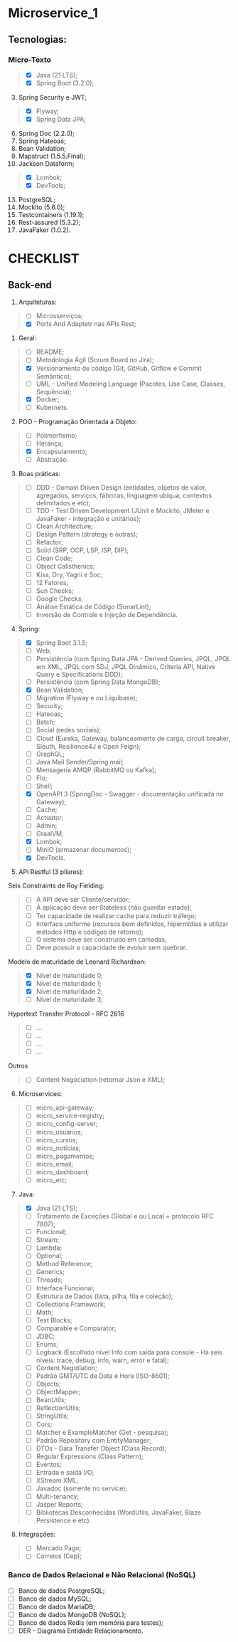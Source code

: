 # Microservice_1



## Tecnologias:

### Micro-Texto
> - [x] Java (21 LTS);
> - [x] Spring Boot (3.2.0);
3. Spring Security e JWT;
> - [x] Flyway;
> - [x] Spring Data JPA;
6. Spring Doc (2.2.0);
7. Spring Hateoas;
8. Bean Validation;
9. Mapstruct (1.5.5.Final);
10. Jackson Dataform;
> - [x] Lombok;
> - [x] DevTools;
13. PostgreSQL;
14. Mockito (5.6.0);
15. Testcontainers (1.19.1);
16. Rest-assured (5.3.2);
17. JavaFaker (1.0.2).

# CHECKLIST

## Back-end

1. Arquiteturas:
> - [ ] Microsserviços;
> - [x] Ports And Adaptetr nas APIs Rest;

1. Geral:
> - [ ] README;
> - [ ] Metodologia Ágil (Scrum Board no Jira);
> - [x] Versionamento de código (Git, GitHub, Gitflow e Commit Semântico);
> - [ ] UML - Unified Modeling Language (Pacotes, Use Case, Classes, Sequência);
> - [x] Docker;
> - [ ] Kubernets.

2. POO - Programação Orientada a Objeto:
> - [ ] Polimorfismo; 
> - [ ] Herança; 
> - [x] Encapsulamento; 
> - [ ] Abstração.

3. Boas práticas:
> - [ ] DDD - Domain Driven Design (entidades, objetos de valor, agregados, serviços, fábricas, linguagem ubíqua, contextos delimitados e etc);
> - [ ] TDD - Test Driven Development (JUnit e Mockito, JMeter e JavaFaker - integração e unitários);
> - [ ] Clean Architecture;
> - [ ] Design Pattern (strategy e outras);
> - [ ] Refactor;
> - [ ] Solid (SRP, OCP, LSP, ISP, DIP);
> - [ ] Clean Code;
> - [ ] Object Calisthenics;
> - [ ] Kiss, Dry, Yagni e Soc;
> - [ ] 12 Fatores;
> - [ ] Sun Checks;
> - [ ] Google Checks;
> - [ ] Análise Estática de Código (SonarLint);
> - [ ] Inversão de Controle e Injeção de Dependência.

4. Spring:
> - [x] Spring Boot 3.1.5; 
> - [ ] Web; 
> - [ ] Persistência (com Spring Data JPA - Derived Queries, JPQL, JPQL em XML, JPQL com SDJ, JPQL Dinâmico, Criteria API, Native Query e Specifications DDD);
> - [ ] Persistência (com Spring Data MongoDB); 
> - [x] Bean Validation; 
> - [ ] Migration (Flyway e ou Liquibase); 
> - [ ] Security; 
> - [ ] Hateoas; 
> - [ ] Batch; 
> - [ ] Social (redes sociais); 
> - [ ] Cloud (Eureka, Gateway, balanceamento de carga, circuit breaker, Sleuth, Resilience4J e Open Feign); 
> - [ ] GraphQL; 
> - [ ] Java Mail Sender/Spring mail; 
> - [ ] Mensageria AMQP (RabbitMQ ou Kafka); 
> - [ ] Flo; 
> - [ ] Shell; 
> - [x] OpenAPI 3 (SpringDoc - Swagger - documentação unificada no Gateway); 
> - [ ] Cache; 
> - [ ] Actuator; 
> - [ ] Admin; 
> - [ ] GraalVM; 
> - [x] Lombok;
> - [ ] MinIO (armazenar documentos);
> - [x] DevTools.

5. API Restful (3 pilares):

Seis Constraints de Roy Fielding:
> - [ ] A API deve ser Cliente/servidor;
> - [ ] A aplicação deve ser Stateless (não guardar estado);
> - [ ] Ter capacidade de realizar cache para reduzir tráfego;
> - [ ] Interface uniforme (recursos bem definidos, hipermídias e utilizar métodos Http e códigos de retorno);
> - [ ] O sistema deve ser construído em camadas;
> - [ ] Deve possuir a capacidade de evoluir sem quebrar.

Modelo de maturidade de Leonard Richardson:
> - [x] Nível de maturidade 0;
> - [x] Nível de maturidade 1;
> - [x] Nível de maturidade 2;
> - [ ] Nível de maturidade 3;

Hypertext Transfer Protocol - RFC 2616
> - [ ] ...
> - [ ] ...
> - [ ] ...
> - [ ] ...

Outros
> - [ ] Content Negociation (retornar Json e XML);

6. Microservices: 
> - [ ] micro_api-gateway;
> - [ ] micro_service-registry;
> - [ ] micro_config-server;
> - [ ] micro_usuarios;
> - [ ] micro_cursos;
> - [ ] micro_notícias;
> - [ ] micro_pagamentos;
> - [ ] micro_email;
> - [ ] micro_dashboard; 
> - [ ] micro_etc;

7. Java: 
> - [x] Java (21 LTS);
> - [ ] Tratamento de Exceções (Global e ou Local + protocolo RFC 7807);
> - [ ] Funcional;
> - [ ] Stream;
> - [ ] Lambda;
> - [ ] Optional;
> - [ ] Method Reference;
> - [ ] Generics;
> - [ ] Threads;
> - [ ] Interface Funcional;
> - [ ] Estrutura de Dados (lista, pilha, fila e coleção);
> - [ ] Collections Framework;
> - [ ] Math;
> - [ ] Text Blocks;
> - [ ] Comparable e Comparator;
> - [ ] JDBC;
> - [ ] Enums;
> - [ ] Logback (Escolhido nível Info com saída para console - Há seis níveis: trace, debug, info, warn, error e fatal);
> - [ ] Content Negotiation;
> - [ ] Padrão GMT/UTC de Data e Hora (ISO-8601);
> - [ ] Objects;
> - [ ] ObjectMapper;
> - [ ] BeanUtils;
> - [ ] ReflectionUtils;
> - [ ] StringUtils;
> - [ ] Cors;
> - [ ] Matcher e ExampleMatcher (Get - pesquisa);
> - [ ] Padrão Repository com EntityManager;
> - [ ] DTOs - Data Transfer Object (Class Record);
> - [ ] Regular Expressions (Class Pattern);
> - [ ] Eventos;
> - [ ] Entrada e saída I/O;
> - [ ] XStream XML;
> - [ ] Javadoc (somente no service);
> - [ ] Multi-tenancy;
> - [ ] Jasper Reports;
> - [ ] Bibliotecas Desconhecidas (WordUtils, JavaFaker, Blaze Persistence e etc).

8. Integrações: 
> - [ ] Mercado Pago;
> - [ ] Correios (Cep);

### Banco de Dados Relacional e Não Relacional (NoSQL)
- [ ] Banco de dados PostgreSQL;
- [ ] Banco de dados MySQL;
- [ ] Banco de dados MariaDB;
- [ ] Banco de dados MongoDB (NoSQL);
- [ ] Banco de dados Redis (em memória para testes);
- [ ] DER - Diagrama Entidade Relacionamento.
